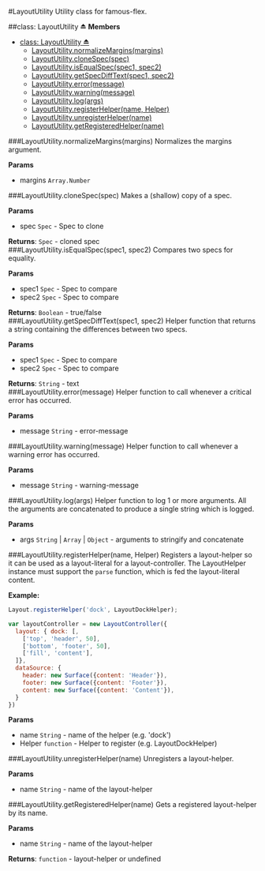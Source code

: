 <a name="module_LayoutUtility"></a>
#LayoutUtility
Utility class for famous-flex.

<a name="exp_module_LayoutUtility"></a>
##class: LayoutUtility ⏏
**Members**

* [class: LayoutUtility ⏏](#exp_module_LayoutUtility)
  * [LayoutUtility.normalizeMargins(margins)](#module_LayoutUtility.normalizeMargins)
  * [LayoutUtility.cloneSpec(spec)](#module_LayoutUtility.cloneSpec)
  * [LayoutUtility.isEqualSpec(spec1, spec2)](#module_LayoutUtility.isEqualSpec)
  * [LayoutUtility.getSpecDiffText(spec1, spec2)](#module_LayoutUtility.getSpecDiffText)
  * [LayoutUtility.error(message)](#module_LayoutUtility.error)
  * [LayoutUtility.warning(message)](#module_LayoutUtility.warning)
  * [LayoutUtility.log(args)](#module_LayoutUtility.log)
  * [LayoutUtility.registerHelper(name, Helper)](#module_LayoutUtility.registerHelper)
  * [LayoutUtility.unregisterHelper(name)](#module_LayoutUtility.unregisterHelper)
  * [LayoutUtility.getRegisteredHelper(name)](#module_LayoutUtility.getRegisteredHelper)

<a name="module_LayoutUtility.normalizeMargins"></a>
###LayoutUtility.normalizeMargins(margins)
Normalizes the margins argument.

**Params**

- margins `Array.Number`  

<a name="module_LayoutUtility.cloneSpec"></a>
###LayoutUtility.cloneSpec(spec)
Makes a (shallow) copy of a spec.

**Params**

- spec `Spec` - Spec to clone  

**Returns**: `Spec` - cloned spec  
<a name="module_LayoutUtility.isEqualSpec"></a>
###LayoutUtility.isEqualSpec(spec1, spec2)
Compares two specs for equality.

**Params**

- spec1 `Spec` - Spec to compare  
- spec2 `Spec` - Spec to compare  

**Returns**: `Boolean` - true/false  
<a name="module_LayoutUtility.getSpecDiffText"></a>
###LayoutUtility.getSpecDiffText(spec1, spec2)
Helper function that returns a string containing the differences
between two specs.

**Params**

- spec1 `Spec` - Spec to compare  
- spec2 `Spec` - Spec to compare  

**Returns**: `String` - text  
<a name="module_LayoutUtility.error"></a>
###LayoutUtility.error(message)
Helper function to call whenever a critical error has occurred.

**Params**

- message `String` - error-message  

<a name="module_LayoutUtility.warning"></a>
###LayoutUtility.warning(message)
Helper function to call whenever a warning error has occurred.

**Params**

- message `String` - warning-message  

<a name="module_LayoutUtility.log"></a>
###LayoutUtility.log(args)
Helper function to log 1 or more arguments. All the arguments
are concatenated to produce a single string which is logged.

**Params**

- args `String` | `Array` | `Object` - arguments to stringify and concatenate  

<a name="module_LayoutUtility.registerHelper"></a>
###LayoutUtility.registerHelper(name, Helper)
Registers a layout-helper so it can be used as a layout-literal for
a layout-controller. The LayoutHelper instance must support the `parse`
function, which is fed the layout-literal content.

**Example:**

```javascript
Layout.registerHelper('dock', LayoutDockHelper);

var layoutController = new LayoutController({
  layout: { dock: [,
    ['top', 'header', 50],
    ['bottom', 'footer', 50],
    ['fill', 'content'],
  ]},
  dataSource: {
    header: new Surface({content: 'Header'}),
    footer: new Surface({content: 'Footer'}),
    content: new Surface({content: 'Content'}),
  }
})
```

**Params**

- name `String` - name of the helper (e.g. 'dock')  
- Helper `function` - Helper to register (e.g. LayoutDockHelper)  

<a name="module_LayoutUtility.unregisterHelper"></a>
###LayoutUtility.unregisterHelper(name)
Unregisters a layout-helper.

**Params**

- name `String` - name of the layout-helper  

<a name="module_LayoutUtility.getRegisteredHelper"></a>
###LayoutUtility.getRegisteredHelper(name)
Gets a registered layout-helper by its name.

**Params**

- name `String` - name of the layout-helper  

**Returns**: `function` - layout-helper or undefined  
